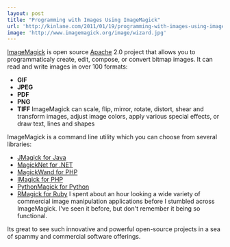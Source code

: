 ```yaml
---
layout: post
title: "Programming with Images Using ImageMagick"
url: 'http://kinlane.com/2011/01/19/programming-with-images-using-imagemagick/'
image: 'http://www.imagemagick.org/image/wizard.jpg'
---
```


[ImageMagick][1] is open source [Apache][2] 2.0 project that allows you to programmaticaly create, edit, compose, or convert bitmap images. <img src="http://www.imagemagick.org/image/wizard.jpg" alt="" align="right" /> It can read and write images in over 100 formats:

  * **GIF**
  * **JPEG**
  * **PDF**
  * **PNG**
  * **TIFF**
ImageMagick can scale, flip, mirror, rotate, distort, shear and transform images, adjust image colors, apply various special effects, or draw text, lines and shapes

ImageMagick is a command line utility which you can choose from several libraries:

  * [JMagick for Java][3]
  * [MagickNet for .NET][4]
  * [MagickWand for PHP][5]
  * [IMagick for PHP][6]
  * [PythonMagick for Python][7]
  * [RMagick for Ruby][8]
I spent about an hour looking a wide variety of commercial image manipulation applications before I stumbled across ImageMagick. I've seen it before, but don't remember it being so functional.

Its great to see such innovative and powerful open-source projects in a sea of spammy and commercial software offerings.

   [1]: http://www.imagemagick.org/script/index.php
   [2]: http://www.apache.org/
   [3]: http://sourceforge.net/projects/jmagick/
   [4]: http://midimick.com/magicknet/
   [5]: http://www.magickwand.org/
   [6]: http://php.net/manual/en/book.imagick.php
   [7]: http://pypi.python.org/pypi/PythonMagick/
   [8]: http://rmagick.rubyforge.org/
